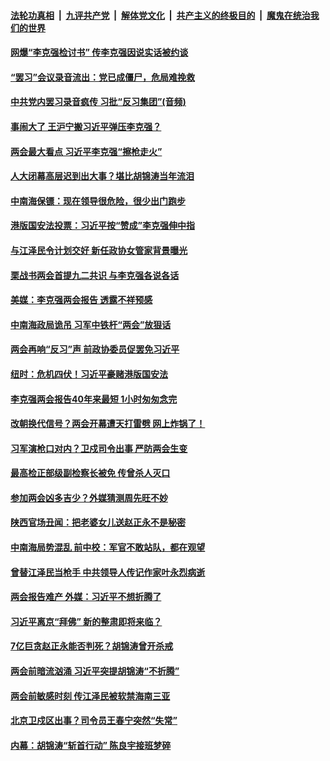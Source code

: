 ####  [法轮功真相](../../../../basic/blob/master/README.md?t=06050531) &nbsp;|&nbsp; [九评共产党](../../../../9ping.md/blob/master/README.md?t=06050531) &nbsp;|&nbsp; [解体党文化](../../../../jtdwh.md/blob/master/README.md?t=06050531)  &nbsp;|&nbsp; [共产主义的终极目的](../../../../gczydzjmd.md/blob/master/README.md?t=06050531) &nbsp;|&nbsp; [魔鬼在统治我们的世界](../../../../mgztzwmdsj.md/blob/master/README.md?t=06050531) 

#### [网爆“李克强检讨书” 传李克强因说实话被约谈](../pages/prog1138/a102862912.md?t=06050531) 

#### [“罢习”会议录音流出：党已成僵尸，危局难挽救](../pages/prog1138/a102862787.md?t=06050531) 

#### [中共党内罢习录音疯传 习批“反习集团”(音频)](../pages/prog1138/a102862024.md?t=06050531) 

#### [事闹大了 王沪宁搬习近平弹压李克强？](../pages/prog1138/a102861988.md?t=06050531) 

#### [两会最大看点 习近平李克强“擦枪走火”](../pages/prog1138/a102860436.md?t=06050531) 

#### [人大闭幕高层迟到出大事？堪比胡锦涛当年流泪](../pages/prog1138/a102859399.md?t=06050531) 

#### [中南海保镖：现在领导很危险，很少出门跑步](../pages/prog1138/a102858639.md?t=06050531) 

#### [港版国安法投票：习近平按“赞成”李克强伸中指](../pages/prog1138/a102858517.md?t=06050531) 

#### [与江泽民令计划交好 新任政协女管家背景曝光](../pages/prog1138/a102857716.md?t=06050531) 

#### [栗战书两会首提九二共识 与李克强各说各话](../pages/prog1138/a102856077.md?t=06050531) 

#### [美媒：李克强两会报告 透露不祥预感](../pages/prog1138/a102855954.md?t=06050531) 

#### [中南海政局诡吊 习军中铁杆“两会”放狠话](../pages/prog1138/a102855175.md?t=06050531) 

#### [两会再响“反习”声 前政协委员促罢免习近平](../pages/prog1138/a102854149.md?t=06050531) 

#### [纽时：危机四伏！习近平豪赌港版国安法](../pages/prog1138/a102853942.md?t=06050531) 

#### [李克强两会报告40年来最短 1小时匆匆念完](../pages/prog1138/a102853259.md?t=06050531) 

#### [改朝换代信号？两会开幕遭天打雷劈 网上炸锅了！](../pages/prog1138/a102853217.md?t=06050531) 


#### [习军演枪口对内？卫戍司令出事 严防两会生变](../pages/prog1138/a102850675.md?t=06050531) 

#### [最高检正部级副检察长被免 传曾杀人灭口](../pages/prog1138/a102850650.md?t=06050531) 

#### [参加两会凶多吉少？外媒猜测周先旺不妙](../pages/prog1138/a102850537.md?t=06050531) 

#### [陕西官场丑闻：把老婆女儿送赵正永不是秘密](../pages/prog1138/a102849041.md?t=06050531) 

#### [中南海局势混乱 前中校：军官不敢站队，都在观望](../pages/prog1138/a102848968.md?t=06050531) 

#### [曾替江泽民当枪手 中共领导人传记作家叶永烈病逝](../pages/prog1138/a102848302.md?t=06050531) 

#### [两会报告难产 外媒：习近平不想折腾了](../pages/prog1138/a102848251.md?t=06050531) 

#### [习近平离京“拜佛” 新的整肃即将来临？](../pages/prog1138/a102847621.md?t=06050531) 

#### [7亿巨贪赵正永能否判死？胡锦涛曾开杀戒](../pages/prog1138/a102847452.md?t=06050531) 

#### [两会前暗流汹涌 习近平突提胡锦涛“不折腾”](../pages/prog1138/a102847372.md?t=06050531) 

#### [两会前敏感时刻 传江泽民被软禁海南三亚](../pages/prog1138/a102846591.md?t=06050531) 

#### [北京卫戍区出事？司令员王春宁突然“失常”](../pages/prog1138/a102846518.md?t=06050531) 

#### [内幕：胡锦涛“斩首行动” 陈良宇接班梦碎](../pages/prog1138/a102845669.md?t=06050531) 

